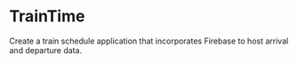 # TrainTime
Create a train schedule application that incorporates Firebase to host arrival and departure data. 
